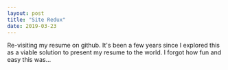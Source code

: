 ```yaml
---
layout: post
title: "Site Redux"
date: 2019-03-23
---
```


Re-visiting my resume on github. It's been a few years since I explored this as a viable solution to present my resume to the world. I forgot how fun and easy this was...
